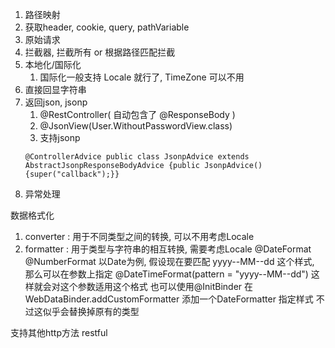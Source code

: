 1. 路径映射
2. 获取header, cookie, query, pathVariable
3. 原始请求
4. 拦截器, 拦截所有 or 根据路径匹配拦截
5. 本地化/国际化
	1. 国际化一般支持 Locale 就行了, TimeZone 可以不用
6. 直接回显字符串
7. 返回json, jsonp
	1. @RestController( 自动包含了 @ResponseBody )
	2. @JsonView(User.WithoutPasswordView.class)
	3. 支持jsonp
	```
	@ControllerAdvice public class JsonpAdvice extends AbstractJsonpResponseBodyAdvice {public JsonpAdvice() {super("callback");}}
	```
8. 异常处理




数据格式化
1. converter : 用于不同类型之间的转换, 可以不用考虑Locale
2. formatter : 用于类型与字符串的相互转换, 需要考虑Locale
@DateFormat
@NumberFormat
以Date为例, 假设现在要匹配 yyyy--MM--dd 这个样式, 那么可以在参数上指定 @DateTimeFormat(pattern = "yyyy--MM--dd")  这样就会对这个参数适用这个格式
也可以使用@InitBinder 在 WebDataBinder.addCustomFormatter 添加一个DateFormatter 指定样式
不过这似乎会替换掉原有的类型


支持其他http方法
restful
